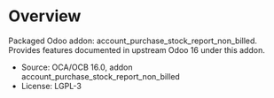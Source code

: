 # Overview

Packaged Odoo addon: account_purchase_stock_report_non_billed. Provides features documented in upstream Odoo 16 under this addon.

- Source: OCA/OCB 16.0, addon account_purchase_stock_report_non_billed
- License: LGPL-3
